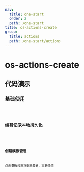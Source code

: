 ```yaml
---
nav:
  title: one-start
  order: 2
  path: /one-start
title: os-actions-create
group:
  title: actions
  path: /one-start/actions
---
```


# os-actions-create

## 代码演示

### 基础使用

<code src="../demos/actions/create/simple.tsx" />

### 编辑记录本地持久化

<code src="../demos/actions/create/local.tsx" />

### 创建模板管理

点击模板设置将重置表单，重新赋值

<code src="../demos/actions/create/template.tsx" />

<API exports='["ActionsCreateSettings", "ActionsCreateRequests"]' src="../components/actions/create/index.tsx"></API>
